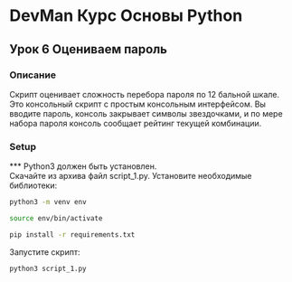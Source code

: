 # DevMan Курс Основы Python
## Урок 6 Оцениваем пароль
### Описание
Скрипт оценивает сложность перебора пароля по 12 бальной шкале. Это консольный скрипт с простым консольным интерфейсом. Вы вводите пароль, консоль закрывает символы звездочками, и по  мере набора пароля консоль сообщает рейтинг текущей комбинации.
### Setup
*** Python3 должен быть установлен.  
Скачайте из архива файл script_1.py. Установите необходимые библиотеки:
```bash
python3 -m venv env
```
```bash
source env/bin/activate
```
```bash
pip install -r requirements.txt
```
Запустите скрипт:
```bash
python3 script_1.py
```
